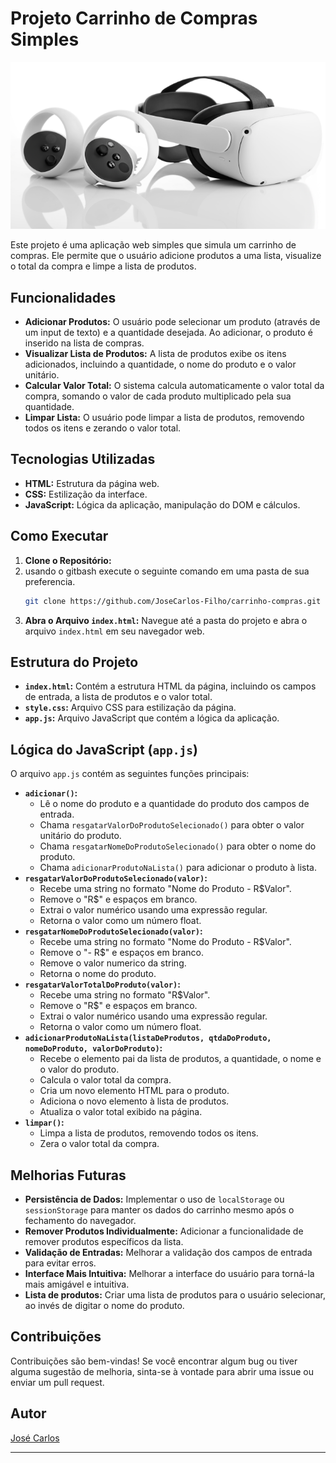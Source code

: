 # Projeto Carrinho de Compras Simples

![imagem do projeto](./assets/oculos.png)

Este projeto é uma aplicação web simples que simula um carrinho de compras. Ele permite que o usuário adicione produtos a uma lista, visualize o total da compra e limpe a lista de produtos.

## Funcionalidades

*   **Adicionar Produtos:** O usuário pode selecionar um produto (através de um input de texto) e a quantidade desejada. Ao adicionar, o produto é inserido na lista de compras.
*   **Visualizar Lista de Produtos:** A lista de produtos exibe os itens adicionados, incluindo a quantidade, o nome do produto e o valor unitário.
*   **Calcular Valor Total:** O sistema calcula automaticamente o valor total da compra, somando o valor de cada produto multiplicado pela sua quantidade.
*   **Limpar Lista:** O usuário pode limpar a lista de produtos, removendo todos os itens e zerando o valor total.

## Tecnologias Utilizadas

*   **HTML:** Estrutura da página web.
*   **CSS:** Estilização da interface.
*   **JavaScript:** Lógica da aplicação, manipulação do DOM e cálculos.

## Como Executar

1.  **Clone o Repositório:**
2.  usando o gitbash execute o seguinte comando em uma pasta de sua preferencia.
    ```bash
    git clone https://github.com/JoseCarlos-Filho/carrinho-compras.git
    ```
3.  **Abra o Arquivo `index.html`:** Navegue até a pasta do projeto e abra o arquivo `index.html` em seu navegador web.

## Estrutura do Projeto

*   **`index.html`:** Contém a estrutura HTML da página, incluindo os campos de entrada, a lista de produtos e o valor total.
*   **`style.css`:** Arquivo CSS para estilização da página.
*   **`app.js`:** Arquivo JavaScript que contém a lógica da aplicação.

## Lógica do JavaScript (`app.js`)

O arquivo `app.js` contém as seguintes funções principais:

*   **`adicionar()`:**
    *   Lê o nome do produto e a quantidade do produto dos campos de entrada.
    *   Chama `resgatarValorDoProdutoSelecionado()` para obter o valor unitário do produto.
    *   Chama `resgatarNomeDoProdutoSelecionado()` para obter o nome do produto.
    *   Chama `adicionarProdutoNaLista()` para adicionar o produto à lista.
*   **`resgatarValorDoProdutoSelecionado(valor)`:**
    *   Recebe uma string no formato "Nome do Produto - R$Valor".
    *   Remove o "R$" e espaços em branco.
    *   Extrai o valor numérico usando uma expressão regular.
    *   Retorna o valor como um número float.
*   **`resgatarNomeDoProdutoSelecionado(valor)`:**
    *   Recebe uma string no formato "Nome do Produto - R$Valor".
    *   Remove o "- R$" e espaços em branco.
    *   Remove o valor numerico da string.
    *   Retorna o nome do produto.
*   **`resgatarValorTotalDoProduto(valor)`:**
    *   Recebe uma string no formato "R$Valor".
    *   Remove o "R$" e espaços em branco.
    *   Extrai o valor numérico usando uma expressão regular.
    *   Retorna o valor como um número float.
*   **`adicionarProdutoNaLista(listaDeProdutos, qtdaDoProduto, nomeDoProduto, valorDoProduto)`:**
    *   Recebe o elemento pai da lista de produtos, a quantidade, o nome e o valor do produto.
    *   Calcula o valor total da compra.
    *   Cria um novo elemento HTML para o produto.
    *   Adiciona o novo elemento à lista de produtos.
    *   Atualiza o valor total exibido na página.
*   **`limpar()`:**
    *   Limpa a lista de produtos, removendo todos os itens.
    *   Zera o valor total da compra.

## Melhorias Futuras

*   **Persistência de Dados:** Implementar o uso de `localStorage` ou `sessionStorage` para manter os dados do carrinho mesmo após o fechamento do navegador.
*   **Remover Produtos Individualmente:** Adicionar a funcionalidade de remover produtos específicos da lista.
*   **Validação de Entradas:** Melhorar a validação dos campos de entrada para evitar erros.
*   **Interface Mais Intuitiva:** Melhorar a interface do usuário para torná-la mais amigável e intuitiva.
* **Lista de produtos:** Criar uma lista de produtos para o usuário selecionar, ao invés de digitar o nome do produto.

## Contribuições

Contribuições são bem-vindas! Se você encontrar algum bug ou tiver alguma sugestão de melhoria, sinta-se à vontade para abrir uma issue ou enviar um pull request.

## Autor

[José Carlos](https://github.com/JoseCarlos-Filho/carrinho-compras)

---
